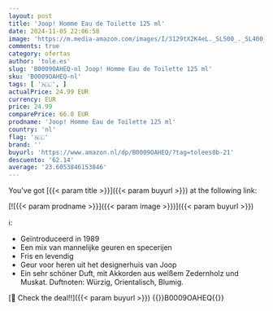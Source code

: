 ```yaml
---
layout: post
title: 'Joop! Homme Eau de Toilette 125 ml'
date: 2024-11-05 22:06:58
image: 'https://m.media-amazon.com/images/I/3129tX2K4eL._SL500_._SL400_.jpg'
comments: true
category: ofertas
author: 'tole.es'
slug: 'B0009OAHEQ-nl Joop! Homme Eau de Toilette 125 ml'
sku: 'B0009OAHEQ-nl'
tags: [ '🇳🇱', ]
actualPrice: 24.99 EUR
currency: EUR
price: 24.99
comparePrice: 66.0 EUR
prodname: 'Joop! Homme Eau de Toilette 125 ml'
country: 'nl'
flag: '🇳🇱'
brand: ''
buyurl: 'https://www.amazon.nl/dp/B0009OAHEQ/?tag=tolees0b-21'
descuento: '62.14'
average: '23.6053846153846'
---
```


You've got [{{< param title >}}]({{< param buyurl >}}) at the following link:

[![{{< param prodname >}}]({{< param image >}})]({{< param buyurl >}})

ℹ️:

- Geïntroduceerd in 1989
- Een mix van mannelijke geuren en specerijen
- Fris en levendig
- Geur voor heren uit het designerhuis van Joop
- Ein sehr schöner Duft, mit Akkorden aus weißem Zedernholz und Muskat. Duftnoten: Würzig, Orientalisch, Blumig.

[🛒 Check the deal!!]({{< param buyurl >}})
{{<world>}}B0009OAHEQ{{</world>}}
